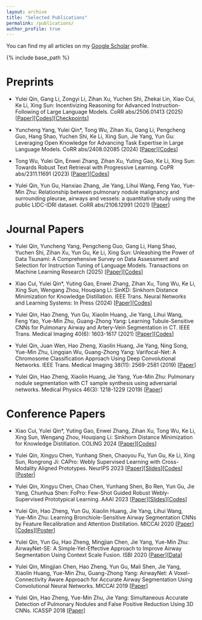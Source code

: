 ```yaml
---
layout: archive
title: "Selected Publications"
permalink: /publications/
author_profile: true
---
```



You can find my all articles on my [Google Scholar](https://scholar.google.com/citations?user=vBnuTjwAAAAJ&hl=zh-CN) profile.


{% include base_path %}

<!-- {% for post in site.publications reversed %}
  {% include archive-single.html %}
{% endfor %} -->


<!-- [[Paper]()][[Slides]()][[Codes]()] -->

Preprints
======

* Yulei Qin, Gang Li, Zongyi Li, Zihan Xu, Yuchen Shi, Zhekai Lin, Xiao Cui, Ke Li, Xing Sun: Incentivizing Reasoning for Advanced Instruction-Following of Large Language Models. CoRR abs/2506.01413 (2025)
[[Paper](https://arxiv.org/abs/2506.01413)][[Codes](https://https://github.com/yuleiqin/RAIF)][[Checkpoints](https://huggingface.co/collections/yolay/raif-arxivorg-pdf-250601413-682b16e5c0c2fa9b73811369)]

* Yuncheng Yang, Yulei Qin*, Tong Wu, Zihan Xu, Gang Li, Pengcheng Guo, Hang Shao, Yuchen Shi, Ke Li, Xing Sun, Jie Yang, Yun Gu: Leveraging Open Knowledge for Advancing Task Expertise in Large Language Models. CoRR abs/2408.02085 (2024)
[[Paper](https://arxiv.org/abs/2408.15915)][[Codes](https://github.com/Yaphabates/Rocket)]

* Tong Wu, Yulei Qin, Enwei Zhang, Zihan Xu, Yuting Gao, Ke Li, Xing Sun: Towards Robust Text Retrieval with Progressive Learning. CoPR abs/2311.11691 (2023)
[[Paper](https://arxiv.org/abs/2311.11691)][[Codes](https://huggingface.co/TownsWu/PEG)]

* Yulei Qin, Yun Gu, Hanxiao Zhang, Jie Yang, Lihui Wang, Feng Yao, Yue-Min Zhu: Relationship between pulmonary nodule malignancy and surrounding pleurae, airways and vessels: a quantitative study using the public LIDC-IDRI dataset. CoRR abs/2106.12991 (2021)
[[Paper](https://arxiv.org/abs/2106.12991)]


Journal Papers
======

* Yulei Qin, Yuncheng Yang, Pengcheng Guo, Gang Li, Hang Shao, Yuchen Shi, Zihan Xu, Yun Gu, Ke Li, Xing Sun: Unleashing the Power of Data Tsunami: A Comprehensive Survey on Data Assessment and Selection for Instruction Tuning of Language Models. Transactions on Machine Learning Research (2025)
[[Paper](https://openreview.net/pdf?id=RJT1baPhdV)][[Codes](https://github.com/yuleiqin/fantastic-data-engineering)]

* Xiao Cui, Yulei Qin*, Yuting Gao, Enwei Zhang, Zihan Xu, Tong Wu, Ke Li, Xing Sun, Wengang Zhou, Houqiang Li: SinKD: Sinkhorn Distance Minimization for Knowledge Distillation. IEEE Trans. Neural Networks and Learning Systems: In Press (2024)
[[Paper](https://hal.science/hal-04803835)][[Codes](https://github.com/2018cx/SinKD)]

* Yulei Qin, Hao Zheng, Yun Gu, Xiaolin Huang, Jie Yang, Lihui Wang, Feng Yao, Yue-Min Zhu, Guang-Zhong Yang: Learning Tubule-Sensitive CNNs for Pulmonary Airway and Artery-Vein Segmentation in CT. IEEE Trans. Medical Imaging 40(6): 1603-1617 (2021)
[[Paper](https://arxiv.org/abs/2012.05767)][[Codes](http://www.pami.sjtu.edu.cn/Show/56/146)]

* Yulei Qin, Juan Wen, Hao Zheng, Xiaolin Huang, Jie Yang, Ning Song, Yue-Min Zhu, Lingqian Wu, Guang-Zhong Yang: Varifocal-Net: A Chromosome Classification Approach Using Deep Convolutional Networks. IEEE Trans. Medical Imaging 38(11): 2569-2581 (2019)
[[Paper](https://arxiv.org/abs/1810.05943)]

* Yulei Qin, Hao Zheng, Xiaolin Huang, Jie Yang, Yue-Min Zhu: Pulmonary nodule segmentation with CT sample synthesis using adversarial networks. Medical Physics 46(3): 1218-1229 (2019)
[[Paper](https://hal.science/hal-02073173/document)]


Conference Papers
======

* Xiao Cui, Yulei Qin*, Yuting Gao, Enwei Zhang, Zihan Xu, Tong Wu, Ke Li, Xing Sun, Wengang Zhou, Houqiang Li: Sinkhorn Distance Minimization for Knowledge Distillation. COLING 2024
[[Paper](https://arxiv.org/pdf/2402.17110)][[Codes](https://github.com/2018cx/sinkd)]


* Yulei Qin, Xingyu Chen, Yunhang Shen, Chaoyou Fu, Yun Gu, Ke Li, Xing Sun, Rongrong Ji: CAPro: Webly Supervised Learning with Cross-Modality Aligned Prototypes. NeurIPS 2023
[[Paper](https://arxiv.org/abs/2310.09761)][[Slides](http://yuleichin.github.io/files/NeurIPS2023/NeurIPS2023_CAPro_slides.pdf)][[Codes](https://github.com/yuleiqin/capro)][[Poster](http://yuleichin.github.io/files/NeurIPS2023/NeurIPS2023_CAPro_poster.png)]


* Yulei Qin, Xingyu Chen, Chao Chen, Yunhang Shen, Bo Ren, Yun Gu, Jie Yang, Chunhua Shen: FoPro: Few-Shot Guided Robust Webly-Supervised Prototypical Learning. AAAI 2023
[[Paper](https://arxiv.org/abs/2212.00465)][[Slides](http://yuleichin.github.io/files/AAAI2023/3370.YuleiQ-AAAI2023-slides.pdf)][[Codes](https://github.com/yuleiqin/fopro)]


* Yulei Qin, Hao Zheng, Yun Gu, Xiaolin Huang, Jie Yang, Lihui Wang, Yue-Min Zhu: Learning Bronchiole-Sensitive Airway Segmentation CNNs by Feature Recalibration and Attention Distillation. MICCAI 2020
[[Paper](https://hal.science/hal-03435078/file/QinYulei_Miccai2020.pdf)][[Codes](http://www.pami.sjtu.edu.cn/Show/56/146)][[Poster](http://yuleichin.github.io/files/MICCAI2020/poster_abstract.pdf)]


* Yulei Qin, Yun Gu, Hao Zheng, Mingjian Chen, Jie Yang, Yue-Min Zhu: AirwayNet-SE: A Simple-Yet-Effective Approach to Improve Airway Segmentation Using Context Scale Fusion. ISBI 2020
[[Paper](https://hal.science/hal-03434883/file/QinYulei_Isbi2020.pdf)][[Data](http://www.pami.sjtu.edu.cn/Show/56/126)]


* Yulei Qin, Mingjian Chen, Hao Zheng, Yun Gu, Mali Shen, Jie Yang, Xiaolin Huang, Yue-Min Zhu, Guang-Zhong Yang: AirwayNet: A Voxel-Connectivity Aware Approach for Accurate Airway Segmentation Using Convolutional Neural Networks. MICCAI 2019
[[Paper](https://arxiv.org/abs/1907.06852)]


* Yulei Qin, Hao Zheng, Yue-Min Zhu, Jie Yang: Simultaneous Accurate Detection of Pulmonary Nodules and False Positive Reduction Using 3D CNNs. ICASSP 2018
[[Paper](https://hal.science/hal-04254078)]
